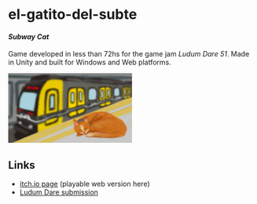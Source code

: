 # el-gatito-del-subte

#### _Subway Cat_
Game developed in less than 72hs for the game jam _Ludum Dare 51_. Made in Unity and built for Windows and Web platforms.

<img src="/Docs/Cover.png" height="50%" width="50%">

## Links
- [itch.io page](https://zoeluci.itch.io/subway-cat) (playable web version here)  
- [Ludum Dare submission](https://ldjam.com/events/ludum-dare/51/subway-cat) 
